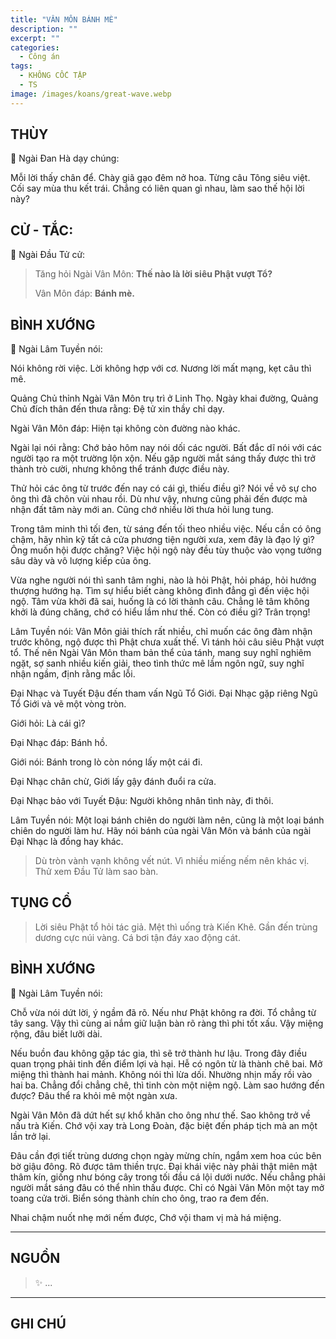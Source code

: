 ```yaml
---
title: "VÂN MÔN BÁNH MÈ"
description: ""
excerpt: ""
categories:
  - Công án
tags:
  - KHÔNG CỐC TẬP
  - TS 
image: /images/koans/great-wave.webp
---
```


## THÙY

📢 Ngài Đan Hà dạy chúng:

Mỗi lời thấy chân để. Chày giã gạo đêm nở hoa. Từng câu Tông siêu việt. 
Cối say mùa thu kết trái. Chẳng có liên quan gì nhau, làm sao thế hội lời này?

## CỬ - TẮC:

📢 Ngài Đầu Tử cử:

> Tăng hỏi Ngài Vân Môn: **Thế nào là lời siêu Phật vượt Tổ?**
>
> Vân Môn đáp: **Bánh mè.**

## BÌNH XƯỚNG

📢 Ngài Lâm Tuyền nói:

Nói không rời việc. Lời không hợp với cơ. Nương lời mất mạng, kẹt câu thì mê.

Quảng Chủ thỉnh Ngài Vân Môn trụ trì ở Linh Thọ. Ngày khai đường, Quảng Chủ đích thân đến thưa rằng: Đệ tử xin thầy chỉ dạy.

Ngài Vân Môn đáp: Hiện tại không còn đường nào khác.

Ngài lại nói rằng: Chớ bảo hôm nay nói dối các người. Bất đắc dĩ nói với các người tạo ra một trường lộn xộn. Nếu gặp người mắt sáng thấy được thì trở thành trò cười, nhưng không thể tránh được điều này.

Thử hỏi các ông từ trước đến nay có cái gì, thiếu điều gì? Nói về vô sự cho ông thì đã chôn vùi nhau rồi. Dù như vậy, nhưng cũng phải đến được mà nhận đất tâm này mới an. Cũng chớ nhiều lời thưa hỏi lung tung.

Trong tâm minh thì tối đen, từ sáng đến tối theo nhiều việc. Nếu cần có ông chậm, hãy nhìn kỹ tất cả cửa phương tiện người xưa, xem đây là đạo lý gì? Ông muốn hội được chăng? Việc hội ngộ này đều tùy thuộc vào vọng tưởng sâu dày và vô lượng kiếp của ông.

Vừa nghe người nói thì sanh tâm nghi, nào là hỏi Phật, hỏi pháp, hỏi hướng thượng hướng hạ. Tìm sự hiểu biết càng không đình đẳng gì đến việc hội ngộ. Tâm vừa khởi đã sai, huống là có lời thành câu. Chẳng lẽ tâm không khởi là đúng chăng, chớ có hiểu lầm như thế. Còn có điều gì? Trân trọng!

Lâm Tuyền nói: Vân Môn giải thích rất nhiều, chỉ muốn các ông đàm nhận trước không, ngộ được thì Phật chưa xuất thế. Vì tánh hỏi câu siêu Phật vượt tổ. Thế nên Ngài Vân Môn tham bản thể của tánh, mang suy nghĩ nghiêm ngặt, sợ sanh nhiều kiến giải, theo tình thức mê lầm ngôn ngữ, suy nghĩ nhận ngầm, định rằng mắc lỗi.

Đại Nhạc và Tuyết Đậu đến tham vấn Ngũ Tổ Giới. Đại Nhạc gặp riêng Ngũ Tổ Giới và vẽ một vòng tròn.

Giới hỏi: Là cái gì?

Đại Nhạc đáp: Bánh hồ.

Giới nói: Bánh trong lò còn nóng lấy một cái đi.

Đại Nhạc chân chừ, Giới lấy gậy đánh đuổi ra cửa.

Đại Nhạc bảo với Tuyết Đậu: Người không nhân tình này, đi thôi.

Lâm Tuyền nói: Một loại bánh chiên do người làm nên, cũng là một loại bánh chiên do người làm hư. Hãy nói bánh của ngài Vân Môn và bánh của ngài Đại Nhạc là đồng hay khác.

> Dù tròn vành vạnh không vết nút.
Vì nhiều miếng nếm nên khác vị.
Thử xem Đầu Tử làm sao bàn.

## TỤNG CỔ

> Lời siêu Phật tổ hỏi tác giả.
Mệt thì uống trà Kiến Khê.
Gần đến trùng dương cực núi vàng.
Cá bơi tận đáy xao động cát.

## BÌNH XƯỚNG

📢 Ngài Lâm Tuyền nói:

Chỗ vừa nói dứt lời, ý ngầm đã rõ. Nếu như Phật không ra đời. Tổ chẳng từ tây sang. Vậy thì cùng ai nắm giữ luận bàn rõ ràng thì phi tốt xấu. Vậy miệng rộng, đâu biết lưỡi dài.

Nếu buồn đau không gặp tác gia, thì sẽ trở thành hư lậu. Trong đây điều quan trọng phải tinh đến điểm lợi và hại. Hễ có ngôn từ là thành chê bai. Mở miệng thì thành hai mảnh. Không nói thì lừa dối. Nhường nhịn mấy rồi vào hai ba. Chẳng đổi chẳng chê, thì tinh còn một niệm ngộ. Làm sao hướng đến được? Đâu thể ra khỏi mê một ngàn xưa.

Ngài Vân Môn đã dứt hết sự khổ khăn cho ông như thế. Sao không trở về nấu trà Kiến. Chớ vội xay trà Long Đoàn, đặc biệt đến pháp tịch mà an một lần trở lại.

Đâu cần đợi tiết trùng dương chọn ngày mừng chín, ngắm xem hoa cúc bên bờ giậu đông. Rõ được tâm thiền trực. Đại khái việc này phải thật miên mật thâm kín, giống như bóng cây trong tối đầu cá lội dưới nước. Nếu chẳng phải người mắt sáng đâu có thể nhìn thấu được. Chỉ có Ngài Vân Môn một tay mở toang cửa trời. Biển sóng thành chín cho ông, trao ra đem đến.

Nhai chậm nuốt nhẹ mới nếm được,
Chớ vội tham vị mà há miệng.

<hr class="blog-rule" />

## NGUỒN

> ✨ ...

<hr class="blog-rule" />

## GHI CHÚ

[^1]: ⭐️ <a href="/masters/Shaoshan-Huanpu" target="_blank">🔗 TS </a>
